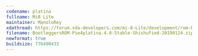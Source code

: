 ```yaml
---
codename: platina
fullname: Mi8 Lite
maintainer: ManoloRey
xdathread: https://forum.xda-developers.com/mi-8-Lite/development/rom-bootleggersrom-4-0-stable-mi8-lite-t3891054
filename: BootleggersROM-Pie4platina.4.0-Stable-Shishufied-20190124.zip
newformat: true
buildsize: 776490433
---
```

